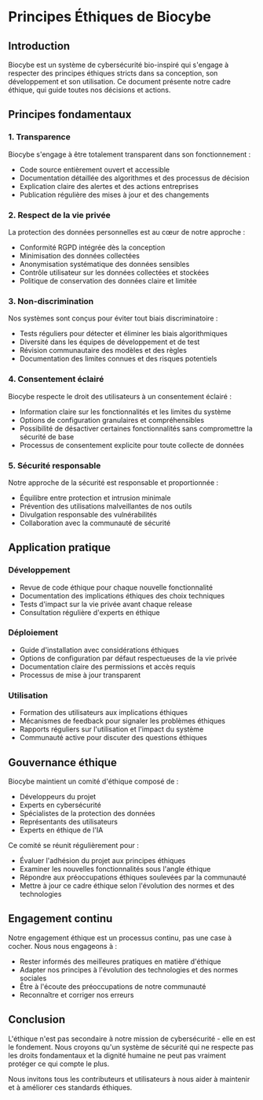 # Principes Éthiques de Biocybe

## Introduction

Biocybe est un système de cybersécurité bio-inspiré qui s'engage à respecter des principes éthiques stricts dans sa conception, son développement et son utilisation. Ce document présente notre cadre éthique, qui guide toutes nos décisions et actions.

## Principes fondamentaux

### 1. Transparence

Biocybe s'engage à être totalement transparent dans son fonctionnement :
- Code source entièrement ouvert et accessible
- Documentation détaillée des algorithmes et des processus de décision
- Explication claire des alertes et des actions entreprises
- Publication régulière des mises à jour et des changements

### 2. Respect de la vie privée

La protection des données personnelles est au cœur de notre approche :
- Conformité RGPD intégrée dès la conception
- Minimisation des données collectées
- Anonymisation systématique des données sensibles
- Contrôle utilisateur sur les données collectées et stockées
- Politique de conservation des données claire et limitée

### 3. Non-discrimination

Nos systèmes sont conçus pour éviter tout biais discriminatoire :
- Tests réguliers pour détecter et éliminer les biais algorithmiques
- Diversité dans les équipes de développement et de test
- Révision communautaire des modèles et des règles
- Documentation des limites connues et des risques potentiels

### 4. Consentement éclairé

Biocybe respecte le droit des utilisateurs à un consentement éclairé :
- Information claire sur les fonctionnalités et les limites du système
- Options de configuration granulaires et compréhensibles
- Possibilité de désactiver certaines fonctionnalités sans compromettre la sécurité de base
- Processus de consentement explicite pour toute collecte de données

### 5. Sécurité responsable

Notre approche de la sécurité est responsable et proportionnée :
- Équilibre entre protection et intrusion minimale
- Prévention des utilisations malveillantes de nos outils
- Divulgation responsable des vulnérabilités
- Collaboration avec la communauté de sécurité

## Application pratique

### Développement

- Revue de code éthique pour chaque nouvelle fonctionnalité
- Documentation des implications éthiques des choix techniques
- Tests d'impact sur la vie privée avant chaque release
- Consultation régulière d'experts en éthique

### Déploiement

- Guide d'installation avec considérations éthiques
- Options de configuration par défaut respectueuses de la vie privée
- Documentation claire des permissions et accès requis
- Processus de mise à jour transparent

### Utilisation

- Formation des utilisateurs aux implications éthiques
- Mécanismes de feedback pour signaler les problèmes éthiques
- Rapports réguliers sur l'utilisation et l'impact du système
- Communauté active pour discuter des questions éthiques

## Gouvernance éthique

Biocybe maintient un comité d'éthique composé de :
- Développeurs du projet
- Experts en cybersécurité
- Spécialistes de la protection des données
- Représentants des utilisateurs
- Experts en éthique de l'IA

Ce comité se réunit régulièrement pour :
- Évaluer l'adhésion du projet aux principes éthiques
- Examiner les nouvelles fonctionnalités sous l'angle éthique
- Répondre aux préoccupations éthiques soulevées par la communauté
- Mettre à jour ce cadre éthique selon l'évolution des normes et des technologies

## Engagement continu

Notre engagement éthique est un processus continu, pas une case à cocher. Nous nous engageons à :
- Rester informés des meilleures pratiques en matière d'éthique
- Adapter nos principes à l'évolution des technologies et des normes sociales
- Être à l'écoute des préoccupations de notre communauté
- Reconnaître et corriger nos erreurs

## Conclusion

L'éthique n'est pas secondaire à notre mission de cybersécurité - elle en est le fondement. Nous croyons qu'un système de sécurité qui ne respecte pas les droits fondamentaux et la dignité humaine ne peut pas vraiment protéger ce qui compte le plus.

Nous invitons tous les contributeurs et utilisateurs à nous aider à maintenir et à améliorer ces standards éthiques.
